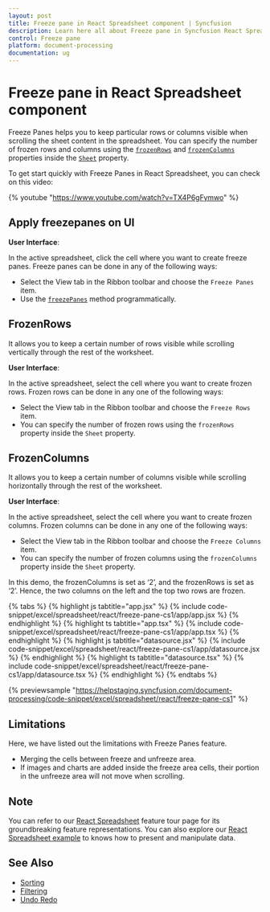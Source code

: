 ```yaml
---
layout: post
title: Freeze pane in React Spreadsheet component | Syncfusion
description: Learn here all about Freeze pane in Syncfusion React Spreadsheet component of Syncfusion Essential JS 2 and more.
control: Freeze pane 
platform: document-processing
documentation: ug
---
```


# Freeze pane in React Spreadsheet component

Freeze Panes helps you to keep particular rows or columns visible when scrolling the sheet content in the spreadsheet. You can specify the number of frozen rows and columns using the [`frozenRows`](https://ej2.syncfusion.com/react/documentation/api/spreadsheet/#frozenrows) and [`frozenColumns`](https://ej2.syncfusion.com/react/documentation/api/spreadsheet/#frozencolumns) properties inside the [`Sheet`](https://ej2.syncfusion.com/react/documentation/api/spreadsheet/#sheets) property.

To get start quickly with Freeze Panes in React Spreadsheet, you can check on this video:

{% youtube "https://www.youtube.com/watch?v=TX4P6gFymwo" %}

## Apply freezepanes on UI

**User Interface**:

In the active spreadsheet, click the cell where you want to create freeze panes. Freeze panes can be done in any of the following ways:

* Select the View tab in the Ribbon toolbar and choose the `Freeze Panes` item.
* Use the [`freezePanes`](https://ej2.syncfusion.com/react/documentation/api/spreadsheet/#freezepanes) method programmatically.

## FrozenRows

It allows you to keep a certain number of rows visible while scrolling vertically through the rest of the worksheet.

**User Interface**:

In the active spreadsheet, select the cell where you want to create frozen rows. Frozen rows can be done in any one of the following ways:

* Select the View tab in the Ribbon toolbar and choose the `Freeze Rows` item.
* You can specify the number of frozen rows using the `frozenRows` property inside the `Sheet` property.

## FrozenColumns

It allows you to keep a certain number of columns visible while scrolling horizontally through the rest of the worksheet.

**User Interface**:

In the active spreadsheet, select the cell where you want to create frozen columns. Frozen columns can be done in any one of the following ways:

* Select the View tab in the Ribbon toolbar and choose the `Freeze Columns` item.
* You can specify the number of frozen columns using the `frozenColumns` property inside the `Sheet` property.

In this demo, the frozenColumns is set as ‘2’, and the frozenRows is set as ‘2’. Hence, the two columns on the left and the top two rows are frozen.

{% tabs %}
{% highlight js tabtitle="app.jsx" %}
{% include code-snippet/excel/spreadsheet/react/freeze-pane-cs1/app/app.jsx %}
{% endhighlight %}
{% highlight ts tabtitle="app.tsx" %}
{% include code-snippet/excel/spreadsheet/react/freeze-pane-cs1/app/app.tsx %}
{% endhighlight %}
{% highlight js tabtitle="datasource.jsx" %}
{% include code-snippet/excel/spreadsheet/react/freeze-pane-cs1/app/datasource.jsx %}
{% endhighlight %}
{% highlight ts tabtitle="datasource.tsx" %}
{% include code-snippet/excel/spreadsheet/react/freeze-pane-cs1/app/datasource.tsx %}
{% endhighlight %}
{% endtabs %}

 {% previewsample "https://helpstaging.syncfusion.com/document-processing/code-snippet/excel/spreadsheet/react/freeze-pane-cs1" %}

## Limitations

Here, we have listed out the limitations with Freeze Panes feature.

* Merging the cells between freeze and unfreeze area.
* If images and charts are added inside the freeze area cells, their portion in the unfreeze area will not move when scrolling.

## Note

You can refer to our [React Spreadsheet](https://www.syncfusion.com/react-components/react-spreadsheet) feature tour page for its groundbreaking feature representations. You can also explore our [React Spreadsheet example](https://ej2.syncfusion.com/react/demos/#/material/spreadsheet/default) to knows how to present and manipulate data.

## See Also

* [Sorting](./sort)
* [Filtering](./filter)
* [Undo Redo](./undo-redo)